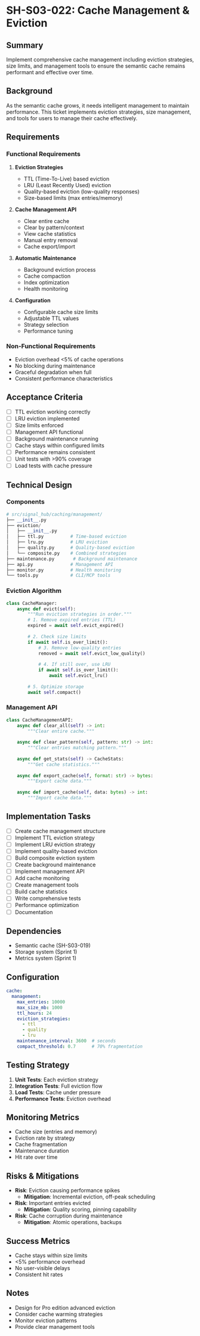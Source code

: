 # SH-S03-022: Cache Management & Eviction

## Summary
Implement comprehensive cache management including eviction strategies, size limits, and management tools to ensure the semantic cache remains performant and effective over time.

## Background
As the semantic cache grows, it needs intelligent management to maintain performance. This ticket implements eviction strategies, size management, and tools for users to manage their cache effectively.

## Requirements

### Functional Requirements
1. **Eviction Strategies**
   - TTL (Time-To-Live) based eviction
   - LRU (Least Recently Used) eviction
   - Quality-based eviction (low-quality responses)
   - Size-based limits (max entries/memory)

2. **Cache Management API**
   - Clear entire cache
   - Clear by pattern/context
   - View cache statistics
   - Manual entry removal
   - Cache export/import

3. **Automatic Maintenance**
   - Background eviction process
   - Cache compaction
   - Index optimization
   - Health monitoring

4. **Configuration**
   - Configurable cache size limits
   - Adjustable TTL values
   - Strategy selection
   - Performance tuning

### Non-Functional Requirements
- Eviction overhead <5% of cache operations
- No blocking during maintenance
- Graceful degradation when full
- Consistent performance characteristics

## Acceptance Criteria
- [ ] TTL eviction working correctly
- [ ] LRU eviction implemented
- [ ] Size limits enforced
- [ ] Management API functional
- [ ] Background maintenance running
- [ ] Cache stays within configured limits
- [ ] Performance remains consistent
- [ ] Unit tests with >90% coverage
- [ ] Load tests with cache pressure

## Technical Design

### Components
```python
# src/signal_hub/caching/management/
├── __init__.py
├── eviction/
│   ├── __init__.py
│   ├── ttl.py          # Time-based eviction
│   ├── lru.py          # LRU eviction
│   ├── quality.py      # Quality-based eviction
│   └── composite.py    # Combined strategies
├── maintenance.py       # Background maintenance
├── api.py              # Management API
├── monitor.py          # Health monitoring
└── tools.py            # CLI/MCP tools
```

### Eviction Algorithm
```python
class CacheManager:
    async def evict(self):
        """Run eviction strategies in order."""
        # 1. Remove expired entries (TTL)
        expired = await self.evict_expired()
        
        # 2. Check size limits
        if await self.is_over_limit():
            # 3. Remove low-quality entries
            removed = await self.evict_low_quality()
            
            # 4. If still over, use LRU
            if await self.is_over_limit():
                await self.evict_lru()
                
        # 5. Optimize storage
        await self.compact()
```

### Management API
```python
class CacheManagementAPI:
    async def clear_all(self) -> int:
        """Clear entire cache."""
        
    async def clear_pattern(self, pattern: str) -> int:
        """Clear entries matching pattern."""
        
    async def get_stats(self) -> CacheStats:
        """Get cache statistics."""
        
    async def export_cache(self, format: str) -> bytes:
        """Export cache data."""
        
    async def import_cache(self, data: bytes) -> int:
        """Import cache data."""
```

## Implementation Tasks
- [ ] Create cache management structure
- [ ] Implement TTL eviction strategy
- [ ] Implement LRU eviction strategy
- [ ] Implement quality-based eviction
- [ ] Build composite eviction system
- [ ] Create background maintenance
- [ ] Implement management API
- [ ] Add cache monitoring
- [ ] Create management tools
- [ ] Build cache statistics
- [ ] Write comprehensive tests
- [ ] Performance optimization
- [ ] Documentation

## Dependencies
- Semantic cache (SH-S03-019)
- Storage system (Sprint 1)
- Metrics system (Sprint 1)

## Configuration
```yaml
cache:
  management:
    max_entries: 10000
    max_size_mb: 1000
    ttl_hours: 24
    eviction_strategies:
      - ttl
      - quality
      - lru
    maintenance_interval: 3600  # seconds
    compact_threshold: 0.7      # 70% fragmentation
```

## Testing Strategy
1. **Unit Tests**: Each eviction strategy
2. **Integration Tests**: Full eviction flow
3. **Load Tests**: Cache under pressure
4. **Performance Tests**: Eviction overhead

## Monitoring Metrics
- Cache size (entries and memory)
- Eviction rate by strategy
- Cache fragmentation
- Maintenance duration
- Hit rate over time

## Risks & Mitigations
- **Risk**: Eviction causing performance spikes
  - **Mitigation**: Incremental eviction, off-peak scheduling
- **Risk**: Important entries evicted
  - **Mitigation**: Quality scoring, pinning capability
- **Risk**: Cache corruption during maintenance
  - **Mitigation**: Atomic operations, backups

## Success Metrics
- Cache stays within size limits
- <5% performance overhead
- No user-visible delays
- Consistent hit rates

## Notes
- Design for Pro edition advanced eviction
- Consider cache warming strategies
- Monitor eviction patterns
- Provide clear management tools